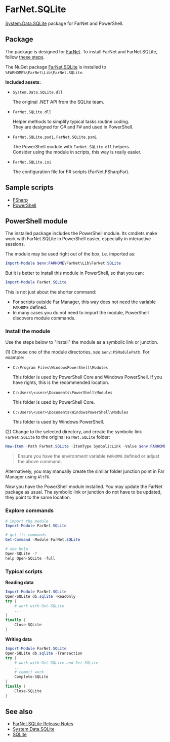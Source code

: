 [NuGet]: https://www.nuget.org/packages/FarNet.SQLite
[GitHub]: https://github.com/nightroman/FarNet.SQLite
[System.Data.SQLite]: https://system.data.sqlite.org/index.html/doc/trunk/www/index.wiki

# FarNet.SQLite

[System.Data.SQLite] package for FarNet and PowerShell.

## Package

The package is designed for [FarNet](https://github.com/nightroman/FarNet/wiki).
To install FarNet and FarNet.SQLite, follow [these steps](https://github.com/nightroman/FarNet#readme).

The NuGet package [FarNet.SQLite](https://www.nuget.org/packages/FarNet.SQLite)
is installed to `%FARHOME%\FarNet\Lib\FarNet.SQLite`.

**Included assets:**

- `System.Data.SQLite.dll`

    The original .NET API from the SQLite team.

- `FarNet.SQLite.dll`

    Helper methods to simplify typical tasks routine coding.\
    They are designed for C# and F# and used in PowerShell.

- `FarNet.SQLite.psd1`, `FarNet.SQLite.psm1`

    The PowerShell module with `FarNet.SQLite.dll` helpers.\
    Consider using the module in scripts, this way is really easier.

- `FarNet.SQLite.ini`

    The configuration file for F# scripts (FarNet.FSharpFar).

## Sample scripts

- [FSharp](samples-FSharp)
- [PowerShell](samples-PowerShell)

## PowerShell module

The installed package includes the PowerShell module. Its cmdlets make work
with FarNet.SQLite in PowerShell easier, especially in interactive sessions.

The module may be used right out of the box, i.e. imported as:

```powershell
Import-Module $env:FARHOME\FarNet\Lib\FarNet.SQLite
```

But it is better to install this module in PowerShell, so that you can:

```powershell
Import-Module FarNet.SQLite
```

This is not just about the shorter command:

- For scripts outside Far Manager, this way does not need the variable `FARHOME` defined.
- In many cases you do not need to import the module, PowerShell discovers module commands.

### Install the module

Use the steps below to "install" the module as a symbolic link or junction.

(1) Choose one of the module directories, see `$env:PSModulePath`. For example:

- `C:\Program Files\WindowsPowerShell\Modules`

    This folder is used by PowerShell Core and Windows PowerShell.
    If you have rights, this is the recommended location.

- `C:\Users\<user>\Documents\PowerShell\Modules`

    This folder is used by PowerShell Core.

- `C:\Users\<user>\Documents\WindowsPowerShell\Modules`

    This folder is used by Windows PowerShell.

(2) Change to the selected directory, and create the symbolic link
`FarNet.SQLite` to the original `FarNet.SQLite` folder:

```powershell
New-Item -Path FarNet.SQLite -ItemType SymbolicLink -Value $env:FARHOME\FarNet\Lib\FarNet.SQLite
```

> Ensure you have the environment variable `FARHOME` defined or adjust the above command.

Alternatively, you may manually create the similar folder junction point in Far
Manager using `AltF6`.

Now you have the PowerShell module installed. You may update the FarNet package
as usual. The symbolic link or junction do not have to be updated, they point
to the same location.

### Explore commands

```powershell
# import the module
Import-Module FarNet.SQLite

# get its commands
Get-Command -Module FarNet.SQLite

# see help
Open-SQLite -?
help Open-SQLite -full
```

### Typical scripts

**Reading data**

```powershell
Import-Module FarNet.SQLite
Open-SQLite db.sqlite -ReadOnly
try {
    # work with Get-SQLite
    ...
}
finally {
    Close-SQLite
}
```

**Writing data**


```powershell
Import-Module FarNet.SQLite
Open-SQLite db.sqlite -Transaction
try {
    # work with Get-SQLite and Set-SQLite
    ...
    # commit work
    Complete-SQLite
}
finally {
    Close-SQLite
}
```

## See also

- [FarNet.SQLite Release Notes](https://github.com/nightroman/FarNet.SQLite/blob/main/Release-Notes.md)
- [System.Data.SQLite]
- [SQLite](https://sqlite.org/index.html)
